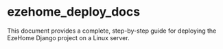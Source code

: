 # ezehome_deploy_docs
This document provides a complete, step-by-step guide for deploying the EzeHome Django project on a Linux server.
